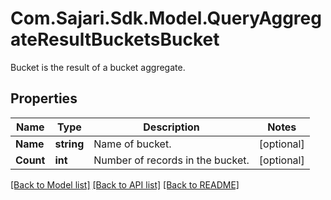# Com.Sajari.Sdk.Model.QueryAggregateResultBucketsBucket
Bucket is the result of a bucket aggregate.
## Properties

Name | Type | Description | Notes
------------ | ------------- | ------------- | -------------
**Name** | **string** | Name of bucket. | [optional] 
**Count** | **int** | Number of records in the bucket. | [optional] 

[[Back to Model list]](../README.md#documentation-for-models) [[Back to API list]](../README.md#documentation-for-api-endpoints) [[Back to README]](../README.md)

